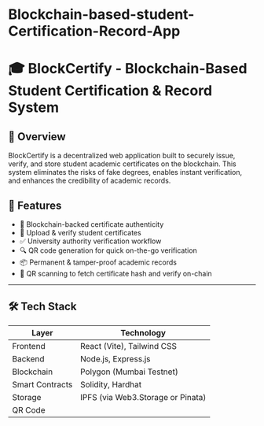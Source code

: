 # Blockchain-based-student-Certification-Record-App
# 🎓 BlockCertify - Blockchain-Based Student Certification & Record System

## 📌 Overview

BlockCertify is a decentralized web application built to securely issue, verify, and store student academic certificates on the blockchain. This system eliminates the risks of fake degrees, enables instant verification, and enhances the credibility of academic records.

## 🚀 Features

- 🔐 Blockchain-backed certificate authenticity
- 🧾 Upload & verify student certificates
- ✅ University authority verification workflow
- 🔍 QR code generation for quick on-the-go verification
- 📦 Permanent & tamper-proof academic records
- 📱 QR scanning to fetch certificate hash and verify on-chain

---

## 🛠️ Tech Stack

| Layer        | Technology                                |
|--------------|--------------------------------------------|
| Frontend     | React (Vite), Tailwind CSS                 |
| Backend      | Node.js, Express.js                        |
| Blockchain   | Polygon (Mumbai Testnet)                   |
| Smart Contracts | Solidity, Hardhat                      |
| Storage      | IPFS (via Web3.Storage or Pinata)          |
| QR Code
